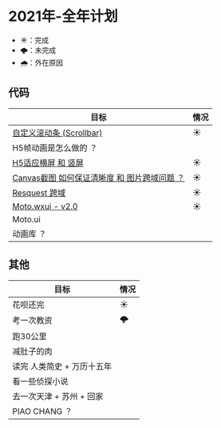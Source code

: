 # 2021年-全年计划

+ ☀️：完成
+ 🌩️：未完成
+ 🌧️：外在原因 

## 代码

目标 | 情况 
---  | --- 
[自定义滚动条 (Scrollbar)](https://github.com/angxuejian/moto.ui/tree/main/src/components/scrollbar) | ☀️
H5帧动画是怎么做的 ？    |
[H5适应横屏 和 竖屏](https://angxuejian.github.io/works/horizontal-screen-animation/)      | ☀️
[Canvas截图 如何保证清晰度 和 图片跨域问题 ？](https://angxuejian.github.io/works/canvas-poster/public/)| ☀️
[Resquest 跨域](https://github.com/angxuejian/http-cros-proxy-template) | ☀️
[Moto.wxui - v2.0](https://github.com/angxuejian/moto.wxui)       |☀️
Moto.ui |
动画库 ？ |

## 其他

目标 | 情况
--- | ---
花呗还完 | ☀️
考一次教资 | 🌩️
跑30公里 |
减肚子的肉 |
读完 人类简史 + 万历十五年 |
看一些侦探小说 |
去一次天津 + 苏州 + 回家 |
PIAO CHANG ？ |